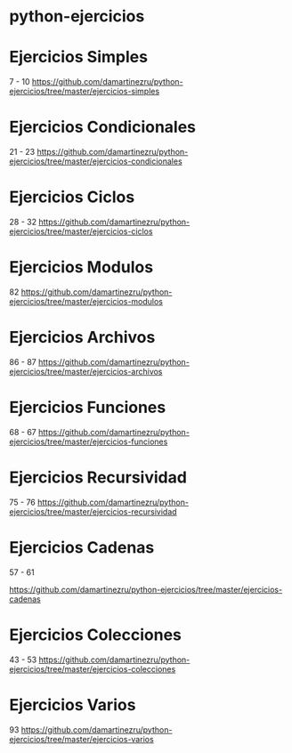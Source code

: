# python-ejercicios

# Ejercicios Simples
 7 - 10
https://github.com/damartinezru/python-ejercicios/tree/master/ejercicios-simples

# Ejercicios Condicionales
 21 - 23
https://github.com/damartinezru/python-ejercicios/tree/master/ejercicios-condicionales

# Ejercicios Ciclos
28 - 32
https://github.com/damartinezru/python-ejercicios/tree/master/ejercicios-ciclos

# Ejercicios Modulos
82
https://github.com/damartinezru/python-ejercicios/tree/master/ejercicios-modulos

# Ejercicios Archivos
86 - 87
https://github.com/damartinezru/python-ejercicios/tree/master/ejercicios-archivos

# Ejercicios Funciones
68 - 67
https://github.com/damartinezru/python-ejercicios/tree/master/ejercicios-funciones

# Ejercicios Recursividad
75 - 76
https://github.com/damartinezru/python-ejercicios/tree/master/ejercicios-recursividad

# Ejercicios Cadenas

57 - 61

https://github.com/damartinezru/python-ejercicios/tree/master/ejercicios-cadenas

# Ejercicios Colecciones
43 - 53 
https://github.com/damartinezru/python-ejercicios/tree/master/ejercicios-colecciones

# Ejercicios Varios
93
https://github.com/damartinezru/python-ejercicios/tree/master/ejercicios-varios
